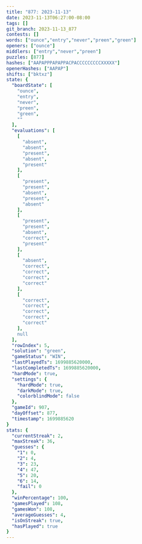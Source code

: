 ```yaml
---
title: "877: 2023-11-13"
date: 2023-11-13T06:27:00-08:00
tags: []
git_branch: 2023-11-13_877
contests: []
words: ["ounce","entry","never","preen","green"]
openers: ["ounce"]
middlers: ["entry","never","preen"]
puzzles: [877]
hashes: ["AAPAPPPAPAPPACPACCCCCCCCCXXXXX"]
openerHashes: ["AAPAP"]
shifts: ["bktxz"]
state: {
  "boardState": [
    "ounce",
    "entry",
    "never",
    "preen",
    "green",
    ""
  ],
  "evaluations": [
    [
      "absent",
      "absent",
      "present",
      "absent",
      "present"
    ],
    [
      "present",
      "present",
      "absent",
      "present",
      "absent"
    ],
    [
      "present",
      "present",
      "absent",
      "correct",
      "present"
    ],
    [
      "absent",
      "correct",
      "correct",
      "correct",
      "correct"
    ],
    [
      "correct",
      "correct",
      "correct",
      "correct",
      "correct"
    ],
    null
  ],
  "rowIndex": 5,
  "solution": "green",
  "gameStatus": "WIN",
  "lastPlayedTs": 1699885620000,
  "lastCompletedTs": 1699885620000,
  "hardMode": true,
  "settings": {
    "hardMode": true,
    "darkMode": true,
    "colorblindMode": false
  },
  "gameId": 907,
  "dayOffset": 877,
  "timestamp": 1699885620
}
stats: {
  "currentStreak": 2,
  "maxStreak": 36,
  "guesses": {
    "1": 0,
    "2": 4,
    "3": 23,
    "4": 47,
    "5": 20,
    "6": 14,
    "fail": 0
  },
  "winPercentage": 100,
  "gamesPlayed": 108,
  "gamesWon": 108,
  "averageGuesses": 4,
  "isOnStreak": true,
  "hasPlayed": true
}
---
```

<!-- more -->
